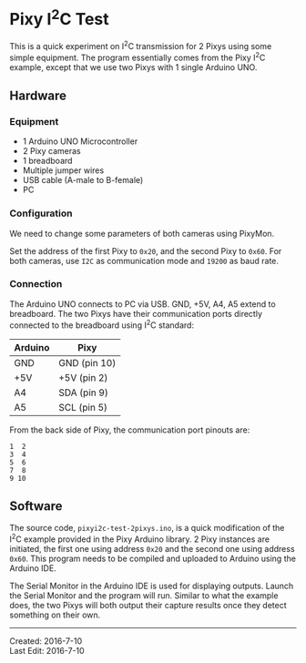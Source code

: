 # Pixy I<sup>2</sup>C Test

This is a quick experiment on I<sup>2</sup>C transmission for 2 Pixys using some simple equipment. The program essentially comes from the Pixy I<sup>2</sup>C example, except that we use two Pixys with 1 single Arduino UNO.

## Hardware

### Equipment

- 1 Arduino UNO Microcontroller
- 2 Pixy cameras
- 1 breadboard
- Multiple jumper wires
- USB cable (A-male to B-female)
- PC

### Configuration

We need to change some parameters of both cameras using PixyMon. 

Set the address of the first Pixy to ```0x20```, and the second Pixy to ```0x60```. For both cameras, use ```I2C``` as communication mode and ```19200``` as baud rate.

### Connection

The Arduino UNO connects to PC via USB. GND, +5V, A4, A5 extend to breadboard. The two Pixys have their communication ports directly connected to the breadboard using I<sup>2</sup>C standard:

| Arduino | Pixy |
| ------- | ---- |
| GND | GND (pin 10) |
| +5V | +5V (pin 2) |
| A4 | SDA (pin 9) |
| A5 | SCL (pin 5) |

From the back side of Pixy, the communication port pinouts are:
```
1  2
3  4
5  6
7  8
9 10
```


## Software

The source code, ```pixyi2c-test-2pixys.ino```, is a quick modification of the I<sup>2</sup>C example provided in the Pixy Arduino library. 2 Pixy instances are initiated, the first one using address ```0x20``` and the second one using address ```0x60```. This program needs to be compiled and uploaded to Arduino using the Arduino IDE.

The Serial Monitor in the Arduino IDE is used for displaying outputs. Launch the Serial Monitor and the program will run. Similar to what the example does, the two Pixys will both output their capture results once they detect something on their own. 

---

Created: 2016-7-10  
Last Edit: 2016-7-10
